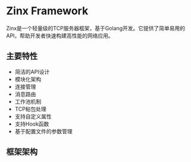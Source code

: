# Zinx Framework

Zinx是一个轻量级的TCP服务器框架，基于Golang开发。它提供了简单易用的API，帮助开发者快速构建高性能的网络应用。

## 主要特性

- 简洁的API设计
- 模块化架构
- 连接管理
- 消息路由
- 工作池机制
- TCP粘包处理
- 支持自定义属性
- 支持Hook函数
- 基于配置文件的参数管理

## 框架架构
